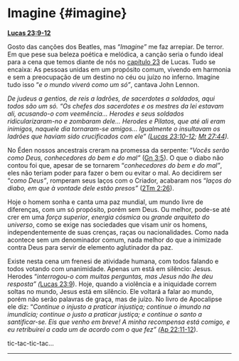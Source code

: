 # Imagine {#imagine}

[**Lucas 23:9-12**](http://bibliaonline.com.br/acf/lc/23/9-12)

Gosto das canções dos Beatles, mas “_Imagine”_ me faz arrepiar. De terror. Em que pese sua beleza poética e melódica, a canção seria o fundo ideal para a cena que temos diante de nós no [capítulo 23](http://bibliaonline.com.br/acf/lc/23) de Lucas. Tudo se encaixa: As pessoas unidas em um propósito comum, vivendo em harmonia e sem a preocupação de um destino no céu ou juízo no inferno. Imagine tudo isso “_e o mundo viverá como um só”_, cantava John Lennon.

_De judeus a gentios, de reis a ladrões, de sacerdotes a soldados, aqui todos são um só. “Os chefes dos sacerdotes e os mestres da lei estavam ali, acusando-o com veemência... Herodes e seus soldados ridicularizaram-no e zombaram dele... Herodes e Pilatos, que até ali eram inimigos, naquele dia tornaram-se amigos... Igualmente o insultavam os ladrões que haviam sido crucificados com ele” (_[_Lucas 23:10-12_](http://bibliaonline.com.br/acf/lc/23/10-12)_;_ [_Mt 27:44_](http://bibliaonline.com.br/acf/mt/27/44)_)._

No Éden nossos ancestrais creram na promessa da serpente: “_Vocês serão como Deus, conhecedores do bem e do mal”_ ([Gn 3:5](http://bibliaonline.com.br/acf/gn/3/5)). O que o diabo não contou foi que, apesar de se tornarem “_conhecedores do bem e do mal”_, eles não teriam poder para fazer o bem ou evitar o mal. Ao decidirem ser “_como Deus”_, romperam seus laços com o Criador, acabaram nos “_laços do diabo, em que à vontade dele estão presos”_ ([2Tm 2:26](http://bibliaonline.com.br/acf/2tm/2/26)).

Hoje o homem sonha e canta uma paz mundial, um mundo livre de diferenças, com um só propósito, porém sem Deus. Ou melhor, pode-se até crer em uma _força superior_, _energia cósmica_ ou _grande arquiteto do universo_, como se exige nas sociedades que visam unir os homens, independentemente de suas crenças, raças ou nacionalidades. Como nada acontece sem um denominador comum, nada melhor do que a inimizade contra Deus para servir de elemento aglutinador da paz.

Existe nesta cena um frenesi de atividade humana, com todos falando e todos votando com unanimidade. Apenas um está em silêncio: Jesus. Herodes “_interrogou-o com muitas perguntas, mas Jesus não lhe deu resposta” (_[Lucas 23:9](http://bibliaonline.com.br/acf/lc/23/9)). Hoje, quando a violência e a iniquidade correm soltas no mundo, Jesus está em silêncio. Ele voltará a falar ao mundo, porém não serão palavras de graça, mas de juízo. No livro de Apocalipse ele diz: “_Continue o injusto a praticar injustiça; continue o imundo na imundícia; continue o justo a praticar justiça; e continue o santo a santificar-se. Eis que venho em breve! A minha recompensa está comigo, e eu retribuirei a cada um de acordo com o que fez” (_[Ap 22:11-12](http://bibliaonline.com.br/acf/ap/22/11-12)).

tic-tac-tic-tac...

*****